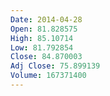 ```yaml
---
Date: 2014-04-28
Open: 81.828575
High: 85.10714
Low: 81.792854
Close: 84.870003
Adj Close: 75.899139
Volume: 167371400
---
```

